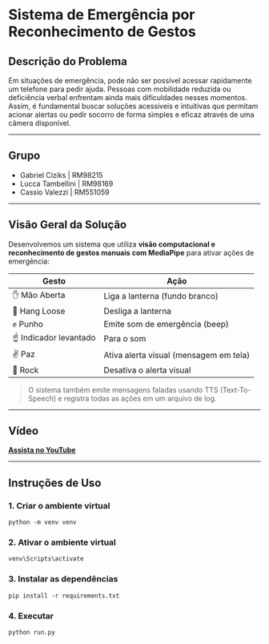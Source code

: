 # Sistema de Emergência por Reconhecimento de Gestos

## Descrição do Problema

Em situações de emergência, pode não ser possível acessar rapidamente um telefone para pedir ajuda. Pessoas com mobilidade reduzida ou deficiência verbal enfrentam ainda mais dificuldades nesses momentos. Assim, é fundamental buscar soluções acessíveis e intuitivas que permitam acionar alertas ou pedir socorro de forma simples e eficaz através de uma câmera disponível.

---
## Grupo
- Gabriel Ciziks   | RM98215
- Lucca Tambellini | RM98169
- Cassio Valezzi   | RM551059
---

## Visão Geral da Solução

Desenvolvemos um sistema que utiliza **visão computacional e reconhecimento de gestos manuais com MediaPipe** para ativar ações de emergência:

| Gesto                      | Ação                                  |
|---------------------------|---------------------------------------|
| ✋ Mão Aberta              | Liga a lanterna (fundo branco)        |
| 🤙 Hang Loose             | Desliga a lanterna                    |
| ✊ Punho                   | Emite som de emergência (beep)        |
| ☝️ Indicador levantado    | Para o som                            |
| ✌️ Paz                    | Ativa alerta visual (mensagem em tela)|
| 🤘 Rock                   | Desativa o alerta visual              |

>  O sistema também emite mensagens faladas usando TTS (Text-To-Speech) e registra todas as ações em um arquivo de log.

---

##  Vídeo 

 [**Assista no YouTube**](https://www.youtube.com/watch?v=-38346xWdTY)

---



##  Instruções de Uso

### 1. Criar o ambiente virtual

```
python -m venv venv
```

### 2. Ativar o ambiente virtual
```
venv\Scripts\activate
```

### 3. Instalar as dependências
```
pip install -r requirements.txt
```
### 4. Executar
```
python run.py
```
